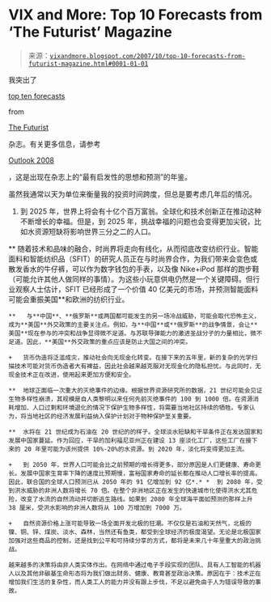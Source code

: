 <!--yml

类别：未分类

date: 2024-05-18 18:57:25

-->

# VIX and More: Top 10 Forecasts from ‘The Futurist’ Magazine

> 来源：[`vixandmore.blogspot.com/2007/10/top-10-forecasts-from-futurist-magazine.html#0001-01-01`](http://vixandmore.blogspot.com/2007/10/top-10-forecasts-from-futurist-magazine.html#0001-01-01)

我突出了

[top ten forecasts](http://www.wfs.org/Nov-Dec%20Files/TOPTEN.htm)

from

[The Futurist](http://www.wfs.org/futurist.htm)

杂志。有关更多信息，请参考

[Outlook 2008](http://www.1shoppingcart.com/app/netcart.asp?MerchantID=81934&ProductID=3807687)

，这是出现在杂志上的“最有启发性的思想和预测”的年鉴。

虽然我通常以天为单位来衡量我的投资时间跨度，但总是要考虑几年后的情况。

1.  到 2025 年，世界上将会有十亿个百万富翁。全球化和技术创新正在推动这种不断增长的幸福。但是，到 2025 年，挑战幸福的问题也会变得更加尖锐，比如水资源短缺将影响世界三分之二的人口。

**   随着技术和品味的融合，时尚界将走向有线化，从而彻底改变纺织行业。智能面料和智能纺织品（SFIT）的研究人员正在与时尚界合作，为我们带来会变色或散发香水的牛仔裤，可以作为数字钱包的手表，以及像 Nike+iPod 那样的跑步鞋（可能允许其他人做同样的事情）。为这些小玩意供电仍然是一个关键障碍。但行业观察人士估计，SFIT 已经形成了一个价值 40 亿美元的市场，并预测智能面料可能会重振美国**和欧洲的纺织行业。

    **   与**中国**、**俄罗斯**或两国都可能发生的另一场冷战威胁，可能会取代恐怖主义，成为**美国**外交政策的主要关注点。例如，与**中国**或**俄罗斯**的战争情景，会让**美国**现在参与的冲突和战争显得微不足道。与苏联导弹能力的激进圣战分子的力量相比，微不足道。因此，**美国**外交政策的重点应该是防止大国之间的冲突。

    +   货币伪造将泛滥成灾，推动社会向无现金化转变。在接下来的五年里，新的复杂的光学扫描技术可能对货币伪造者大有裨益，因此社会越来越克服对无现金化的隐私担忧。与此同时，无现金技术正在改进，使用起来更加方便和安全。

    **  地球正面临一次重大的灭绝事件的边缘。根据世界资源研究所的数据，21 世纪可能会见证生物多样性崩溃，其规模是自人类黎明以来任何先前灭绝事件的 100 到 1000 倍。在资源消耗增加、人口过剩和环境退化的情况下保护生物多样性，将需要当地社区持续的牺牲。专家认为，将当地社区的经济发展利益纳入保护计划对于物种保护至关重要。

    **  水将在 21 世纪成为石油在 20 世纪的的样子。全球淡水短缺和干旱条件正在发达国家和发展中国家蔓延。作为回应，干旱的加利福尼亚州正在建设 13 座淡化工厂，这些工厂在接下来的 20 年里可能为该州提供 10%-20%的水资源。到 2020 年，淡化将变得更加主流。

    +   到 2050 年，世界人口可能会比之前预期的增长得更多，部分原因是人们更健康、寿命更长。发展中国家生育率下降的速度比预期慢，富裕国家寿命的延长都在推动人口增长率的提高。因此，联合国的全球人口预测已从 2050 年的 91 亿增加到 92 亿*.* *  到 2080 年，受到洪水威胁的非洲人数将增长 70 倍。在整个非洲地区正在发生的快速城市化使得洪水尤其危险，改变了水流的自然流动并切断逃生路线。如果到 2080 年全球海平面如预测的那样上升 38 厘米，受洪水影响的非洲人数将从 100 万增加到 7000 万。

    +   自然资源价格上涨可能导致一场全面开发北极的狂潮。不仅仅是石油和天然气，北极的镍、铜、锌、煤炭、淡水、森林，当然还有鱼类，都受到全球经济的极度渴望。无论是北极国家加强对这些商品的控制，还是找到公平和可持续分享的方式，都将是未来几十年里重大的政治挑战。

    越来越多的决策将由非人类实体作出。在网络中通过电子手段实现的团队、具有人工智能的机器人以及其他非碳基生命形态将为我们做出财务、健康、教育甚至政治决策。原因在于：技术正在增加我们生活的复杂性，而人类工人的能力并没有跟上步伐，不足以避免由于人为错误导致的事故。
